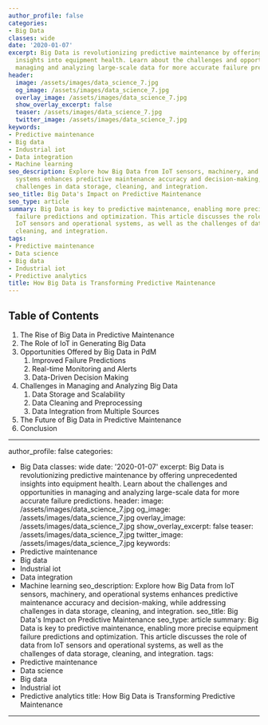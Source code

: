 ```yaml
---
author_profile: false
categories:
- Big Data
classes: wide
date: '2020-01-07'
excerpt: Big Data is revolutionizing predictive maintenance by offering unprecedented
  insights into equipment health. Learn about the challenges and opportunities in
  managing and analyzing large-scale data for more accurate failure predictions.
header:
  image: /assets/images/data_science_7.jpg
  og_image: /assets/images/data_science_7.jpg
  overlay_image: /assets/images/data_science_7.jpg
  show_overlay_excerpt: false
  teaser: /assets/images/data_science_7.jpg
  twitter_image: /assets/images/data_science_7.jpg
keywords:
- Predictive maintenance
- Big data
- Industrial iot
- Data integration
- Machine learning
seo_description: Explore how Big Data from IoT sensors, machinery, and operational
  systems enhances predictive maintenance accuracy and decision-making, while addressing
  challenges in data storage, cleaning, and integration.
seo_title: Big Data's Impact on Predictive Maintenance
seo_type: article
summary: Big Data is key to predictive maintenance, enabling more precise equipment
  failure predictions and optimization. This article discusses the role of data from
  IoT sensors and operational systems, as well as the challenges of data storage,
  cleaning, and integration.
tags:
- Predictive maintenance
- Data science
- Big data
- Industrial iot
- Predictive analytics
title: How Big Data is Transforming Predictive Maintenance
---
```


## Table of Contents

1. The Rise of Big Data in Predictive Maintenance
2. The Role of IoT in Generating Big Data
3. Opportunities Offered by Big Data in PdM
   1. Improved Failure Predictions
   2. Real-time Monitoring and Alerts
   3. Data-Driven Decision Making
4. Challenges in Managing and Analyzing Big Data
   1. Data Storage and Scalability
   2. Data Cleaning and Preprocessing
   3. Data Integration from Multiple Sources
5. The Future of Big Data in Predictive Maintenance
6. Conclusion

---
author_profile: false
categories:
- Big Data
classes: wide
date: '2020-01-07'
excerpt: Big Data is revolutionizing predictive maintenance by offering unprecedented
  insights into equipment health. Learn about the challenges and opportunities in
  managing and analyzing large-scale data for more accurate failure predictions.
header:
  image: /assets/images/data_science_7.jpg
  og_image: /assets/images/data_science_7.jpg
  overlay_image: /assets/images/data_science_7.jpg
  show_overlay_excerpt: false
  teaser: /assets/images/data_science_7.jpg
  twitter_image: /assets/images/data_science_7.jpg
keywords:
- Predictive maintenance
- Big data
- Industrial iot
- Data integration
- Machine learning
seo_description: Explore how Big Data from IoT sensors, machinery, and operational
  systems enhances predictive maintenance accuracy and decision-making, while addressing
  challenges in data storage, cleaning, and integration.
seo_title: Big Data's Impact on Predictive Maintenance
seo_type: article
summary: Big Data is key to predictive maintenance, enabling more precise equipment
  failure predictions and optimization. This article discusses the role of data from
  IoT sensors and operational systems, as well as the challenges of data storage,
  cleaning, and integration.
tags:
- Predictive maintenance
- Data science
- Big data
- Industrial iot
- Predictive analytics
title: How Big Data is Transforming Predictive Maintenance
---
